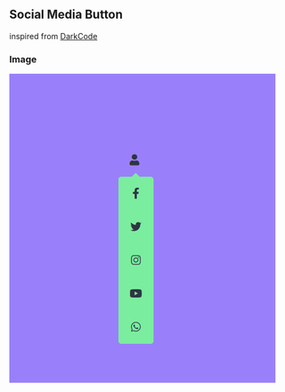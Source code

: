 ## Social Media Button

inspired from [DarkCode](https://www.youtube.com/watch?v=q-WBhY_Iexc)

### Image
![Image](Button.png)
